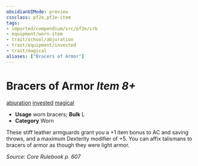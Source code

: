 ```yaml
---
obsidianUIMode: preview
cssclass: pf2e,pf2e-item
tags:
- imported/compendium/src/pf2e/crb
- equipment/worn-item
- trait/school/abjuration
- trait/equipment/invested
- trait/magical
aliases: ["Bracers of Armor"]
---
```

# Bracers of Armor *Item 8+*  
[abjuration](abjuration.md)  [invested](invested.md)  [magical](magical.md)  

- **Usage** worn bracers; **Bulk** L
- **Category** Worn

These stiff leather armguards grant you a +1 item bonus to AC and saving throws, and a maximum Dexterity modifier of +5. You can affix talismans to bracers of armor as though they were light armor.

*Source: Core Rulebook p. 607*